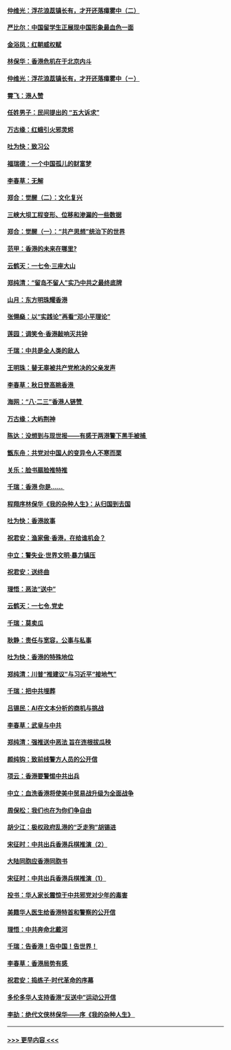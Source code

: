 #### [仲维光：浮花浪蕊镇长有，才开还落瘴雾中（二）](../pages/nsc993/n11483286.md?t=08300600) 
#### [严比尔：中国留学生正展现中国形象最血色一面](../pages/nsc993/n11485145.md?t=08300600) 
#### [金浴凤：红朝威权赋](../pages/nsc993/n11485191.md?t=08300600) 
#### [林保华：香港危机在于北京内斗](../pages/nsc993/n11484593.md?t=08300600) 
#### [仲维光：浮花浪蕊镇长有，才开还落瘴雾中（ㄧ）](../pages/nsc993/n11483259.md?t=08300600) 
#### [霄飞：港人赞](../pages/nsc993/n11482957.md?t=08300600) 
#### [任姓男子：民间提出的 “五大诉求”](../pages/nsc993/n11482897.md?t=08300600) 
#### [万古缘：红蛾引火邪灵烬](../pages/nsc993/n11482886.md?t=08300600) 
#### [吐为快：致习公](../pages/nsc993/n11482867.md?t=08300600) 
#### [福瑞德：一个中国孤儿的财富梦](../pages/nsc993/n11482817.md?t=08300600) 
#### [李春草：无解](../pages/nsc993/n11482791.md?t=08300600) 
#### [郑合：觉醒（二）：文化复兴](../pages/nsc993/n11478025.md?t=08300600) 
#### [三峡大坝工程变形、位移和渗漏的一些数据](../pages/nsc993/n11478232.md?t=08300600) 
#### [郑合：觉醒（一）：“共产思想”统治下的世界](../pages/nsc993/n11477663.md?t=08300600) 
#### [范甲：香港的未来在哪里?](../pages/nsc993/n11477249.md?t=08300600) 
#### [云鹤天：一七令·三座大山](../pages/nsc993/n11477192.md?t=08300600) 
#### [郑纯清：“留岛不留人”实乃中共之最终底牌](../pages/nsc993/n11476160.md?t=08300600) 
#### [山月：东方明珠耀香港](../pages/nsc993/n11476077.md?t=08300600) 
#### [张翎燊：以“实践论”再看“邓小平理论”](../pages/nsc993/n11475733.md?t=08300600) 
#### [莲园：调笑令‧香港敲响灭共钟](../pages/nsc993/n11475723.md?t=08300600) 
#### [千瑞：中共是全人类的敌人](../pages/nsc993/n11475329.md?t=08300600) 
#### [王明珠：替无辜被共产党枪决的父亲发声](../pages/nsc993/n11474570.md?t=08300600) 
#### [李春草：秋日登高眺香港 ](../pages/nsc993/n11474491.md?t=08300600) 
#### [海网：“八·二三”香港人链赞 ](../pages/nsc993/n11474538.md?t=08300600) 
#### [万古缘：大屿荆神](../pages/nsc993/n11474401.md?t=08300600) 
#### [陈达：没想到与现世报——有感于两港警下黑手被捕 ](../pages/nsc993/n11472557.md?t=08300600) 
#### [甑东舟：共党对中国人的变异令人不寒而栗](../pages/nsc993/n11472496.md?t=08300600) 
#### [关乐：脸书扇脸推特推](../pages/nsc993/n11472488.md?t=08300600) 
#### [千瑞：香港  你是…… ](../pages/nsc993/n11472459.md?t=08300600) 
#### [程翔序林保华《我的杂种人生》：从归国到去国](../pages/nsc993/n11472369.md?t=08300600) 
#### [吐为快：香港故事](../pages/nsc993/n11471931.md?t=08300600) 
#### [祝君安：渔家傲‧香港，在给谁机会？](../pages/nsc993/n11469718.md?t=08300600) 
#### [中立：警失业‧世界文明‧暴力镇压](../pages/nsc993/n11467566.md?t=08300600) 
#### [祝君安：送终曲](../pages/nsc993/n11467546.md?t=08300600) 
#### [理悟：恶法“送中”](../pages/nsc993/n11467290.md?t=08300600) 
#### [云鹤天：一七令.党史](../pages/nsc993/n11464122.md?t=08300600) 
#### [千瑞：莫卖瓜](../pages/nsc993/n11463014.md?t=08300600) 
#### [耿静：责任与宽容，公事与私事](../pages/nsc993/n11462810.md?t=08300600) 
#### [吐为快：香港的特殊地位](../pages/nsc993/n11462562.md?t=08300600) 
#### [郑纯清：川普“推建议”与习近平“接地气”](../pages/nsc993/n11461683.md?t=08300600) 
#### [千瑞：把中共埋葬](../pages/nsc993/n11461658.md?t=08300600) 
#### [吕锡民：AI在文本分析的商机与挑战](../pages/nsc993/n11460607.md?t=08300600) 
#### [李春草：武皇与中共](../pages/nsc993/n11460589.md?t=08300600) 
#### [郑纯清：强推送中恶法 旨在连根拔瓜秧](../pages/nsc993/n11460526.md?t=08300600) 
#### [颜纯钩：致前线警方人员的公开信](../pages/nsc993/n11459564.md?t=08300600) 
#### [项云：香港要警惕中共出兵](../pages/nsc993/n11459530.md?t=08300600) 
#### [中立：血洗香港将使美中贸易战升级为全面战争](../pages/nsc993/n11459717.md?t=08300600) 
#### [周保松：我们也在为你们争自由](../pages/nsc993/n11459087.md?t=08300600) 
#### [胡少江：极权政府乱港的“乏走狗”胡锡进](../pages/nsc993/n11459051.md?t=08300600) 
#### [宋征时：中共出兵香港兵棋推演（2）](../pages/nsc993/n11458306.md?t=08300600) 
#### [大陆同胞应香港同胞书](../pages/nsc993/n11457241.md?t=08300600) 
#### [宋征时：中共出兵香港兵棋推演（1）](../pages/nsc993/n11455979.md?t=08300600) 
#### [投书：华人家长震惊于中共邪党对少年的毒害](../pages/nsc993/n11454664.md?t=08300600) 
#### [美籍华人医生给香港特首和警察的公开信](../pages/nsc993/n11454599.md?t=08300600) 
#### [理悟：中共奔命北戴河](../pages/nsc993/n11454254.md?t=08300600) 
#### [千瑞：告香港！告中国！告世界！](../pages/nsc993/n11452639.md?t=08300600) 
#### [李春草：香港局势有感 ](../pages/nsc993/n11452364.md?t=08300600) 
#### [祝君安：捣练子‧时代革命的序幕](../pages/nsc993/n11452353.md?t=08300600) 
#### [多伦多华人支持香港“反送中”运动公开信](../pages/nsc993/n11452323.md?t=08300600) 
#### [李劼：绝代文侠林保华——序《我的杂种人生》 ](../pages/nsc993/n11452282.md?t=08300600) 

----
#### [ >>> 更早内容 <<< ](../indexes/nsc993-earlier.md)
